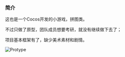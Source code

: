 ### 简介

这也是一个Cocos开发的小游戏，拼图类。

不过只做了原型，团队成员想要考研，就没有继续做下去了；

项目基本框架有了，缺少美术素材和剧情。

![Protype](https://blog-img-1256061645.cos.ap-guangzhou.myqcloud.com/Protype.gif)